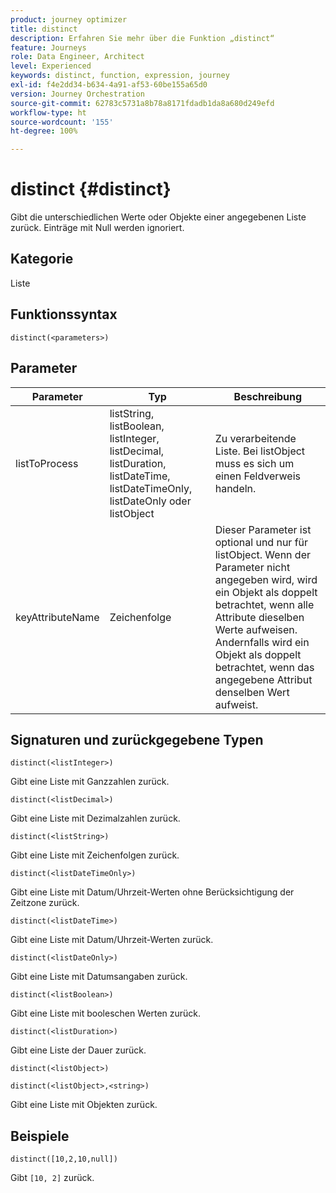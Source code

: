 ```yaml
---
product: journey optimizer
title: distinct
description: Erfahren Sie mehr über die Funktion „distinct“
feature: Journeys
role: Data Engineer, Architect
level: Experienced
keywords: distinct, function, expression, journey
exl-id: f4e2dd34-b634-4a91-af53-60be155a65d0
version: Journey Orchestration
source-git-commit: 62783c5731a8b78a8171fdadb1da8a680d249efd
workflow-type: ht
source-wordcount: '155'
ht-degree: 100%

---
```


# distinct {#distinct}

Gibt die unterschiedlichen Werte oder Objekte einer angegebenen Liste zurück. Einträge mit Null werden ignoriert.

## Kategorie

Liste

## Funktionssyntax

`distinct(<parameters>)`

## Parameter

| Parameter | Typ | Beschreibung |
|-----------|------------------|------------------|
| listToProcess | listString, listBoolean, listInteger, listDecimal, listDuration, listDateTime, listDateTimeOnly, listDateOnly oder listObject | Zu verarbeitende Liste. Bei listObject muss es sich um einen Feldverweis handeln. |
| keyAttributeName | Zeichenfolge | Dieser Parameter ist optional und nur für listObject. Wenn der Parameter nicht angegeben wird, wird ein Objekt als doppelt betrachtet, wenn alle Attribute dieselben Werte aufweisen. Andernfalls wird ein Objekt als doppelt betrachtet, wenn das angegebene Attribut denselben Wert aufweist. |

## Signaturen und zurückgegebene Typen

`distinct(<listInteger>)`

Gibt eine Liste mit Ganzzahlen zurück.

`distinct(<listDecimal>)`

Gibt eine Liste mit Dezimalzahlen zurück.

`distinct(<listString>)`

Gibt eine Liste mit Zeichenfolgen zurück.

`distinct(<listDateTimeOnly>)`

Gibt eine Liste mit Datum/Uhrzeit-Werten ohne Berücksichtigung der Zeitzone zurück.

`distinct(<listDateTime>)`

Gibt eine Liste mit Datum/Uhrzeit-Werten zurück.

`distinct(<listDateOnly>)`

Gibt eine Liste mit Datumsangaben zurück.

`distinct(<listBoolean>)`

Gibt eine Liste mit booleschen Werten zurück.

`distinct(<listDuration>)`

Gibt eine Liste der Dauer zurück.

`distinct(<listObject>)`

`distinct(<listObject>,<string>)`

Gibt eine Liste mit Objekten zurück.


## Beispiele

`distinct([10,2,10,null])`

Gibt `[10, 2]` zurück.
